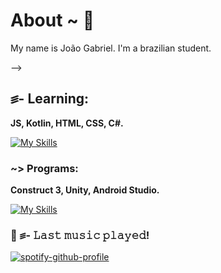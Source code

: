 # About ~ 💮
My name is João Gabriel. I'm a brazilian student.

--> 

## ꠵- **Learning:**
**JS, Kotlin, HTML, CSS, C#.**

[![My Skills](https://skillicons.dev/icons?i=js,kotlin,html,css,Cs)](https://skillicons.dev)

### ~> **Programs:**
**Construct 3, Unity, Android Studio.**

[![My Skills](https://skillicons.dev/icons?i=unity,androidstudio)](https://skillicons.dev)





### 🎵 ꠵- **𝙻𝚊𝚜𝚝 𝚖𝚞𝚜𝚒𝚌 𝚙𝚕𝚊𝚢𝚎𝚍!**

[![spotify-github-profile](https://spotify-github-profile.vercel.app/api/view?uid=wvl4sozmrqwkti57pmklcuexv&cover_image=true&theme=default&show_offline=false&background_color=121212&interchange=false&bar_color=53b14f&bar_color_cover=false)](https://github.com/kittinan/spotify-github-profile)
